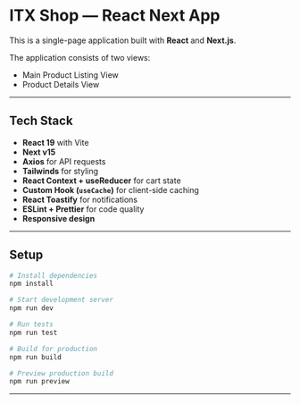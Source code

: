 # ITX Shop — React Next App

This is a single-page application built with **React** and **Next.js**.

The application consists of two views:

- Main Product Listing View
- Product Details View

---

## Tech Stack

- **React 19** with Vite
- **Next v15**
- **Axios** for API requests
- **Tailwinds** for styling
- **React Context + useReducer** for cart state
- **Custom Hook (`useCache`)** for client-side caching
- **React Toastify** for notifications
- **ESLint + Prettier** for code quality
- **Responsive design**

---

## Setup

```bash
# Install dependencies
npm install

# Start development server
npm run dev

# Run tests
npm run test

# Build for production
npm run build

# Preview production build
npm run preview
```

---
